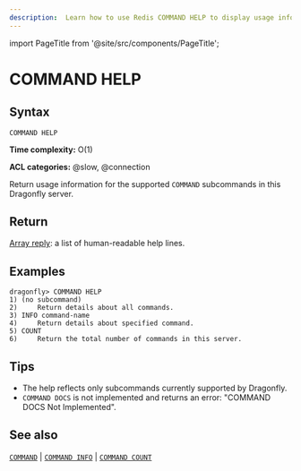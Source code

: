 ```yaml
---
description:  Learn how to use Redis COMMAND HELP to display usage information for COMMAND subcommands.
---
```


import PageTitle from '@site/src/components/PageTitle';

# COMMAND HELP

<PageTitle title="Redis COMMAND HELP Command (Documentation) | Dragonfly" />

## Syntax

    COMMAND HELP 

**Time complexity:** O(1)

**ACL categories:** @slow, @connection

Return usage information for the supported `COMMAND` subcommands in this Dragonfly server.

## Return

[Array reply](https://redis.io/docs/latest/develop/reference/protocol-spec/#arrays): a list of human-readable help lines.

## Examples

```shell
dragonfly> COMMAND HELP
1) (no subcommand)
2)     Return details about all commands.
3) INFO command-name
4)     Return details about specified command.
5) COUNT
6)     Return the total number of commands in this server.
```

## Tips

- The help reflects only subcommands currently supported by Dragonfly.
- `COMMAND DOCS` is not implemented and returns an error: "COMMAND DOCS Not Implemented".


## See also

[`COMMAND`](./command.md) | [`COMMAND INFO`](./command-info.md) | [`COMMAND COUNT`](./command-count.md)
